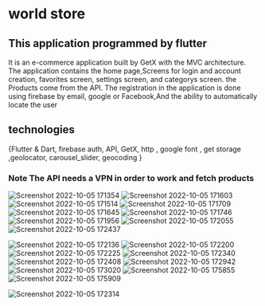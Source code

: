 # world store
## This application programmed by flutter

It is an e-commerce application built by GetX with the MVC
architecture. The application contains the home page,Screens for login and account creation,
favorites screen, settings screen, and categorys screen. the Products come
from the API. The registration in the application is done using
firebase by email, google or Facebook,And the ability to automatically locate the user 


## technologies 
{Flutter & Dart, firebase auth, API, GetX, http ,
google font , get storage ,geolocator, carousel_slider, geocoding }

### Note The API needs a VPN in order to work and fetch products



![Screenshot 2022-10-05 171354](https://user-images.githubusercontent.com/94804979/194102565-c60f09af-6015-4d1f-b5b6-66266ef6a3ce.png)
![Screenshot 2022-10-05 171603](https://user-images.githubusercontent.com/94804979/194102616-3ca23e46-02b1-487f-a1e6-c3b3e46f3518.png)
![Screenshot 2022-10-05 171514](https://user-images.githubusercontent.com/94804979/194102623-7cb4899d-a2ee-45aa-b1b6-939e22dc5bac.png)
![Screenshot 2022-10-05 171709](https://user-images.githubusercontent.com/94804979/194102659-e30dc720-11ba-4439-afb8-5415d9a2d150.png)
![Screenshot 2022-10-05 171645](https://user-images.githubusercontent.com/94804979/194102669-e73840de-bdb8-4e15-9406-8bbd9fec2e68.png)
![Screenshot 2022-10-05 171746](https://user-images.githubusercontent.com/94804979/194102692-8663489b-8c90-4a83-85af-004bcedb5a4b.png)
![Screenshot 2022-10-05 171956](https://user-images.githubusercontent.com/94804979/194102730-aa5ad27f-60eb-4f21-924d-a682cfa2e16d.png)
![Screenshot 2022-10-05 172055](https://user-images.githubusercontent.com/94804979/194102773-61cd60a1-f48d-461c-8f16-98224da0f99b.png)
![Screenshot 2022-10-05 172437](https://user-images.githubusercontent.com/94804979/194103114-bd1385b0-634c-4d3b-bce6-527c6cff402d.png)

![Screenshot 2022-10-05 172136](https://user-images.githubusercontent.com/94804979/194102805-260ba363-c3d1-4f95-84be-a75d3f244f8a.png)
![Screenshot 2022-10-05 172200](https://user-images.githubusercontent.com/94804979/194102852-9f095c5c-da3f-4eab-a26a-3e794113220f.png)
![Screenshot 2022-10-05 172225](https://user-images.githubusercontent.com/94804979/194102887-a39399d4-ebe4-4c1f-8d70-22dd35ff8efc.png)
![Screenshot 2022-10-05 172340](https://user-images.githubusercontent.com/94804979/194102913-cdb445a5-7abc-45b4-b738-ba583255c77c.png)
![Screenshot 2022-10-05 172408](https://user-images.githubusercontent.com/94804979/194102934-84dc0ea8-25e5-4701-9e5a-8362fbb68e19.png)
![Screenshot 2022-10-05 172942](https://user-images.githubusercontent.com/94804979/194102957-646f1fcb-ba90-444d-9eda-12456f7a626d.png)
![Screenshot 2022-10-05 173020](https://user-images.githubusercontent.com/94804979/194102979-e51b4eb7-1a1e-40ac-a4a7-b158dfe15ca5.png)
![Screenshot 2022-10-05 175855](https://user-images.githubusercontent.com/94804979/194107206-dc3d02ab-6d8c-43af-a313-ad150e7d67d8.png)
![Screenshot 2022-10-05 175909](https://user-images.githubusercontent.com/94804979/194107260-80255989-1df9-4c22-a184-bb79c1051e95.png)

![Screenshot 2022-10-05 172314](https://user-images.githubusercontent.com/94804979/194103162-893275e8-33ec-4019-afbb-30614800b54e.png)

